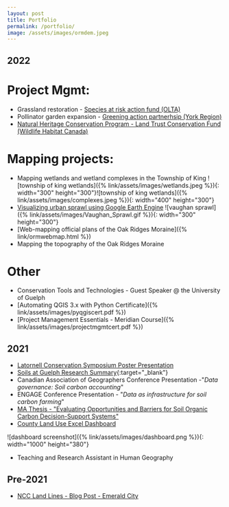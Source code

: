```yaml
---
layout: post
title: Portfolio
permalink: /portfolio/
image: /assets/images/ormdem.jpeg
---
```


## 2022 
# Project Mgmt:
 * Grassland restoration - [Species at risk action fund (OLTA)](https://olta.ca/what-we-do/grants/#:~:text=The%20Species%20at%20Risk%20Action,sensitive%20lands%20by%20eligible%20recipients.)
 * Pollinator garden expansion - [Greening action partnerhsip (York Region)](https://www.york.ca/york-region/plans-reports-and-strategies/greening-strategy)
 * [Natural Heritage Conservation Program - Land Trust Conservation Fund (Wildlife Habitat Canada)](https://www.canada.ca/en/environment-climate-change/news/2019/04/the-natural-heritage-conservation-program.html)

# Mapping projects:
 * Mapping wetlands and wetland complexes in the Township of King
 ![township of king wetlands]({% link/assets/images/wetlands.jpeg %}){: width="300" height="300"}![township of king wetlands]({% link/assets/images/complexes.jpeg %}){: width="400" height="300"}
 * [Visualizing urban sprawl using Google Earth Engine](https://code.earthengine.google.com/13d98192ebebfe0344e25d18dc18b2a9)
 ![vaughan sprawl]({% link/assets/images/Vaughan_Sprawl.gif %}){: width="300" height="300"}
 * [Web-mapping official plans of the Oak Ridges Moraine]({% link/ormwebmap.html %})
 * Mapping the topography of the Oak Ridges Moraine
 
# Other
 * Conservation Tools and Technologies - Guest Speaker @ the University of Guelph
 * [Automating QGIS 3.x with Python Certificate]({% link/assets/images/pyqgiscert.pdf %})
 * [Project Management Essentials - Meridian Course]({% link/assets/images/projectmgmtcert.pdf %})

## 2021
 * [Latornell Conservation Symposium Poster Presentation](http://www.latornell.ca/wp-content/uploads/files/student_posters/2021/Latornell_2021_Student_Poster_Presentation_Aidan_OBrien.pdf)
 * [Soils at Guelph Research Summary](https://soilsatguelph.ca/finding-a-trusted-soil-health-test/){:target="_blank"}
 * Canadian Association of Geographers Conference Presentation -"_Data governance: Soil carbon accounting_"
 * ENGAGE Conference Presentation - "_Data as infrastructure for soil carbon farming_"
 * [MA Thesis - "Evaluating Opportunities and Barriers for Soil Organic Carbon Decision-Support Systems"](https://atrium.lib.uoguelph.ca/xmlui/handle/10214/26394?show=full)
 * [County Land Use Excel Dashboard](https://drive.google.com/drive/folders/1nxNwv7pJtSuhbXVJQnyMfibH_bjKS3Fr?usp=sharing)

![dashboard screenshot]({% link/assets/images/dashboard.png %}){: width="1000" height="380"}

 * Teaching and Research Assistant in Human Geography

## Pre-2021
* [NCC Land Lines - Blog Post - Emerald City](https://www.natureconservancy.ca/en/blog/archive/emerald-city.html)
